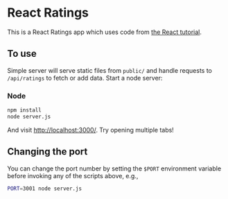 # React Ratings

This is a React Ratings app which uses code from [the React tutorial](http://facebook.github.io/react/docs/tutorial.html).

## To use

Simple server will serve static files from `public/` and handle requests to `/api/ratings` to fetch or add data. Start a node server:

### Node

```sh
npm install
node server.js
```

And visit <http://localhost:3000/>. Try opening multiple tabs!

## Changing the port

You can change the port number by setting the `$PORT` environment variable before invoking any of the scripts above, e.g.,

```sh
PORT=3001 node server.js
```
